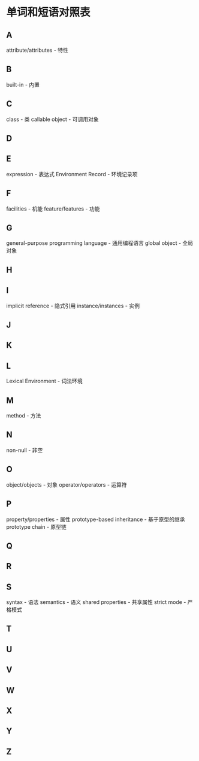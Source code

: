# 单词和短语对照表

## A

attribute/attributes - 特性

## B

built-in - 内置

## C

class - 类
callable object - 可调用对象

## D

## E

expression - 表达式
Environment Record - 环境记录项

## F

facilities - 机能
feature/features - 功能

## G

general-purpose programming language - 通用编程语言
global object - 全局对象

## H

## I

implicit reference - 隐式引用
instance/instances - 实例

## J

## K

## L

Lexical Environment - 词法环境

## M

method - 方法

## N

non-null - 非空

## O

object/objects - 对象
operator/operators - 运算符

## P

property/properties - 属性
prototype-based inheritance - 基于原型的继承
prototype chain - 原型链

## Q

## R

## S

syntax - 语法
semantics - 语义
shared properties - 共享属性
strict mode - 严格模式

## T

## U

## V

## W

## X

## Y

## Z